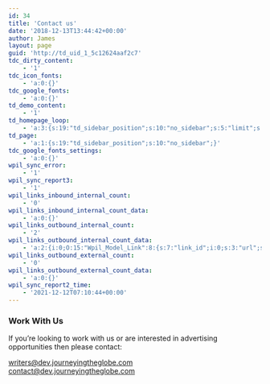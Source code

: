 ```yaml
---
id: 34
title: 'Contact us'
date: '2018-12-13T13:44:42+00:00'
author: James
layout: page
guid: 'http://td_uid_1_5c12624aaf2c7'
tdc_dirty_content:
    - '1'
tdc_icon_fonts:
    - 'a:0:{}'
tdc_google_fonts:
    - 'a:0:{}'
td_demo_content:
    - '1'
td_homepage_loop:
    - 'a:3:{s:19:"td_sidebar_position";s:10:"no_sidebar";s:5:"limit";s:2:"10";s:16:"time_ago_add_txt";s:3:"ago";}'
td_page:
    - 'a:1:{s:19:"td_sidebar_position";s:10:"no_sidebar";}'
tdc_google_fonts_settings:
    - 'a:0:{}'
wpil_sync_error:
    - '1'
wpil_sync_report3:
    - '1'
wpil_links_inbound_internal_count:
    - '0'
wpil_links_inbound_internal_count_data:
    - 'a:0:{}'
wpil_links_outbound_internal_count:
    - '2'
wpil_links_outbound_internal_count_data:
    - 'a:2:{i:0;O:15:"Wpil_Model_Link":8:{s:7:"link_id";i:0;s:3:"url";s:72:"https://www.journeyingtheglobe.com/mailto:writers@journeyingtheglobe.com";s:4:"host";s:22:"journeyingtheglobe.com";s:8:"internal";b:1;s:4:"post";N;s:6:"anchor";s:30:"writers@journeyingtheglobe.com";s:15:"added_by_plugin";b:0;s:8:"location";s:7:"content";}i:1;O:15:"Wpil_Model_Link":8:{s:7:"link_id";i:0;s:3:"url";s:72:"https://www.journeyingtheglobe.com/mailto:contact@journeyingtheglobe.com";s:4:"host";s:22:"journeyingtheglobe.com";s:8:"internal";b:1;s:4:"post";N;s:6:"anchor";s:30:"contact@journeyingtheglobe.com";s:15:"added_by_plugin";b:0;s:8:"location";s:7:"content";}}'
wpil_links_outbound_external_count:
    - '0'
wpil_links_outbound_external_count_data:
    - 'a:0:{}'
wpil_sync_report2_time:
    - '2021-12-12T07:10:44+00:00'
---
```


### Work With Us

If you’re looking to work with us or are interested in advertising opportunities then please contact:  
  
<writers@dev.journeyingtheglobe.com>  
<contact@dev.journeyingtheglobe.com>